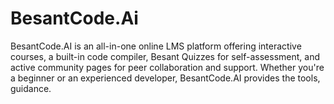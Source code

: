 # BesantCode.Ai
BesantCode.AI is an all-in-one online LMS platform offering interactive courses, a built-in code compiler, Besant Quizzes for self-assessment, and active community pages for peer collaboration and support. Whether you're a beginner or an experienced developer, BesantCode.AI provides the tools, guidance.
